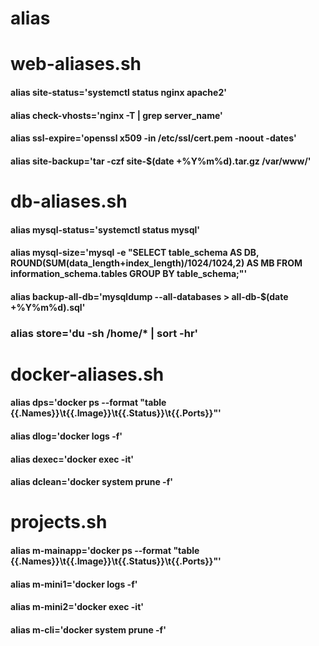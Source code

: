 # alias
# web-aliases.sh
#### alias site-status='systemctl status nginx apache2'
#### alias check-vhosts='nginx -T | grep server_name'
#### alias ssl-expire='openssl x509 -in /etc/ssl/cert.pem -noout -dates'
#### alias site-backup='tar -czf site-$(date +%Y%m%d).tar.gz /var/www/'

# db-aliases.sh  
#### alias mysql-status='systemctl status mysql'
#### alias mysql-size='mysql -e "SELECT table_schema AS DB, ROUND(SUM(data_length+index_length)/1024/1024,2) AS MB FROM information_schema.tables GROUP BY table_schema;"'
#### alias backup-all-db='mysqldump --all-databases > all-db-$(date +%Y%m%d).sql'
### alias store='du -sh /home/* | sort -hr'

# docker-aliases.sh
#### alias dps='docker ps --format "table {{.Names}}\t{{.Image}}\t{{.Status}}\t{{.Ports}}"'
#### alias dlog='docker logs -f'
#### alias dexec='docker exec -it'
#### alias dclean='docker system prune -f'


# projects.sh
#### alias m-mainapp='docker ps --format "table {{.Names}}\t{{.Image}}\t{{.Status}}\t{{.Ports}}"'
#### alias m-mini1='docker logs -f'
#### alias m-mini2='docker exec -it'
#### alias m-cli='docker system prune -f'

